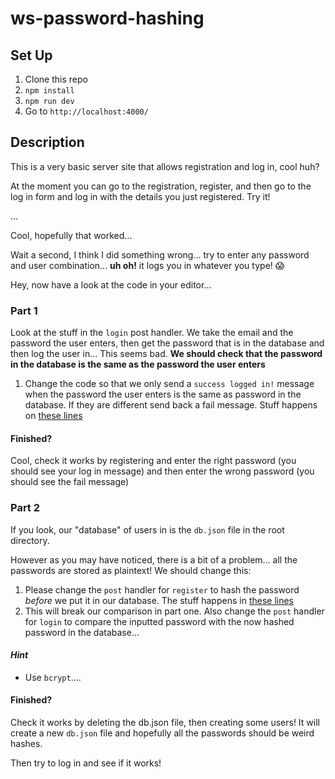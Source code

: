 # ws-password-hashing

## Set Up

1. Clone this repo
1. `npm install`
1. `npm run dev`
1. Go to `http://localhost:4000/`

## Description

This is a very basic server site that allows registration and log in, cool huh?

At the moment you can go to the registration, register, and then go to the log in form and log in with the details you just registered. Try it!

...

Cool, hopefully that worked...

Wait a second, I think I did something wrong... try to enter any password and user combination... **uh oh!** it logs you in whatever you type! :scream:

Hey, now have a look at the code in your editor...

### Part 1

Look at the stuff in the `login` post handler. We take the email and the password the user enters, then get the password that is in the database and then log the user in... This seems bad. **We should check that the password in the database is the same as the password the user enters**

1. Change the code so that we only send a `success logged in!` message when the password the user enters is the same as password in the database. If they are different send back a fail message. Stuff happens on [these lines](https://github.com/m4v15/ws-password-hashing/blob/55c0e2fe229edb44a11078e0b007d199281dad2f/src/handlers/post.js#L16-L17)

#### Finished?

Cool, check it works by registering and enter the right password (you should see your log in message) and then enter the wrong password (you should see the fail message)

### Part 2

If you look, our "database" of users in is the `db.json` file in the root directory.

However as you may have noticed, there is a bit of a problem... all the passwords are stored as plaintext! We should change this:

1. Please change the `post` handler for `register` to hash the password _before_ we put it in our database. The stuff happens in [these lines](https://github.com/m4v15/ws-password-hashing/blob/55c0e2fe229edb44a11078e0b007d199281dad2f/src/handlers/post.js#L29-L33)
1. This will break our comparison in part one. Also change the `post` handler for `login` to compare the inputted password with the now hashed password in the database...

#### _Hint_

- Use `bcrypt`....

#### Finished?

Check it works by deleting the db.json file, then creating some users! It will create a new `db.json` file and hopefully all the passwords should be weird hashes.

Then try to log in and see if it works!
